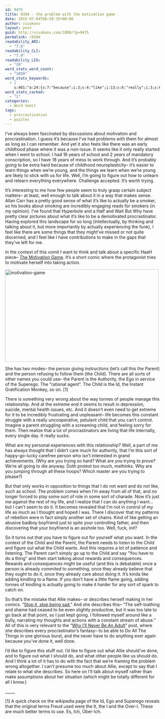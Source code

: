 ```yaml
---
id: 9475
title: 0394 – the problem with the motivation game
date: 2015-07-04T08:59:35+00:00
author: visakanv
layout: post
guid: http://visakanv.com/1000/?p=9475
permalink: /0394
readability_ARI:
  - "7.6"
readability_CLI:
  - "7.9"
readability_LIX:
  - "26"
word_stats_word_count:
  - "1059"
word_stats_keywords:
  - |
    s:401:"a:24:{s:7:"because";i:3;s:4:"like";i:13;s:6:"really";i:3;s:6:"school";i:3;s:5:"years";i:3;s:5:"going";i:6;s:6:"things";i:5;s:4:"life";i:5;s:4:"well";i:5;s:6:"figure";i:6;s:6:"trying";i:4;s:6:"people";i:3;s:4:"talk";i:3;s:8:"actually";i:3;s:4:"make";i:3;s:4:"want";i:4;s:6:"person";i:4;s:6:"parent";i:6;s:5:"child";i:8;s:5:"can't";i:4;s:4:"sort";i:4;s:4:"just";i:3;s:5:"allie";i:3;s:9:"describes";i:4;}";
word_stats_cached:
  - "1"
categories:
  - Word Vomit
tags:
  - procrastination
  - puzzles
---
```

I&#8217;ve always been fascinated by discussions about motivation and procrastination. I guess it&#8217;s because I&#8217;ve had problems with them for almost as long as I can remember. And yet it also feels like there was an early childhood phase where it was a non-issue. It seems like it only really started when I went to school. I had 16 years of school and 2 years of mandatory conscription, so I have 18 years of mess to work through. And it&#8217;s probably going to be extra hard because of childhood neuroplasticity– it&#8217;s easier to learn things when we&#8217;re young, and the things we learn when we&#8217;re young are likely to stick with us for life. Well, I&#8217;m going to figure out how to unlearn and relearn everything everywhere. Challenge accepted. It&#8217;s worth trying.

It&#8217;s interesting to me how few people seem to truly grasp certain subject matters– at least, well enough to talk about it in a way that makes sense. Allan Carr has a pretty good sense of what it&#8217;s like to actually be a smoker, so his books about smoking are incredibly engaging reads for smokers (in my opinion). I&#8217;ve found that Hyperbole and a Half and Wait But Why have pretty clear pictures about what it&#8217;s like to be a demotivated procrastinator. Having explored this landscape for so long (intellectually, by thinking and talking about it, but more importantly by actually experiencing the funk), I feel like there are some things that they might&#8217;ve missed or not quite discerned, and I feel like I have contributions to make in the gaps that they&#8217;ve left for me.

In the context of this vomit I want to think and talk about a specific HaaH piece– [The Motivation Game](http://imgur.com/gallery/mVtXKZG). It&#8217;s a short comic where the protagonist tries to motivate herself into taking action.

[<img class="alignnone size-full wp-image-9476" src="http://visakanv.com/1000/wp-content/uploads/2015/07/motivation-game.jpg" alt="motivation-game" width="500" height="300" srcset="http://visakanv.com/1000/wp-content/uploads/2015/07/motivation-game.jpg 500w, http://visakanv.com/1000/wp-content/uploads/2015/07/motivation-game-300x180.jpg 300w" sizes="(max-width: 500px) 100vw, 500px" />](http://imgur.com/gallery/mVtXKZG)

She has two modes– the person giving instructions (let&#8217;s call this the Parent) and the person refusing to follow them (the Child). There are all sorts of other names you could use– the Parent is the Authority, the Ego in service of the Superego. The &#8220;rational agent&#8221;. The Child is the Id, the Instant Gratification Monkey, so on. [1]

There is something very wrong about the way tonnes of people manage this relationship. And at the extreme end it seems to result in depression, suicide, mental health issues, etc. And it doesn&#8217;t even need to get extreme for it to be incredibly frustrating and unpleasant– life becomes this constant struggle with a really uncooperative, petulant child that you can&#8217;t control. Imagine a parent struggling with a screaming child, and feeling sorry for them. Then realize that a lot of procrastinators are living that life internally, every single day. It really sucks.

What are my personal experiences with this relationship? Well, a part of me has always thought that I didn&#8217;t care much for authority, that I&#8217;m this sort of happy-go-lucky carefree person who isn&#8217;t interested in grand achievements. (Why are you trying so hard? What are you trying to prove? We&#8217;re all going to die anyway. Doth protest too much, methinks. Why are you jumping through all these hoops? Which master are you trying to please?)

But that only works in opposition to things that I do not want and do not like, such as school. The problem comes when I&#8217;m away from all of that, and no longer forced to play some sort of role in some sort of charade. Now it&#8217;s just me against the rest of my life, and I realize that I can do anything I want&#8230; but I can&#8217;t seem to do it. It becomes revealed that I&#8217;m not in control of my life as much as I thought and hoped I was. There I discover that my patterns of rebellion were in fact simply another set of chains. Kind of like getting an abusive badboy boyfriend just to spite your controlling father, and then discovering that your boyfriend is an asshole too. Well, fuck, init?

So it turns out that you have to figure out for yourself what you want. In the context of the Child and the Parent, the Parent needs to listen to the Child and figure out what the Child wants. And this requires a lot of patience and listening. The Parent can&#8217;t simply go up to the Child and say &#8220;You have to do a thing&#8221; and then start talking about rewards and consequences. Rewards and consequences might be useful (and this is debatable) once a person is already commited to something, once they already believe that they ought to do it, once they already care about doing it. It&#8217;s kinda like adding kindling to a flame. If you don&#8217;t have a little flame going, adding tonnes of kindling is actually going to make it harder for any sort of spark to catch on.

So that&#8217;s the mistake that Allie makes– or describes herself making in her comics. &#8220;[Stop it, stop being sad.](http://hyperboleandahalf.blogspot.sg/2011/10/adventures-in-depression.html)&#8221; And she describes this– &#8220;The self-loathing and shame had ceased to be even slightly productive, but it was too late to go back at that point, so I just kept going. I followed myself around like a bully, narrating my thoughts and actions with a constant stream of abuse.&#8221; All of this is very relevant to the &#8220;[Why I&#8217;ll Never Be An Adult](http://hyperboleandahalf.blogspot.sg/2010/06/this-is-why-ill-never-be-adult.html)&#8221; post, where she describes every procrastinator&#8217;s fantasy– to be able to Do All The Things in one glorious burst, and the never have to do anything ever again because you&#8217;ve done it, well done.

I&#8217;d like to figure this stuff out. I&#8217;d like to figure out what Allie should&#8217;ve done, and to figure out what I should do, and what other people like us should do. And I think a lot of it has to do with the fact that we&#8217;re framing the problem wrong altogether. I can&#8217;t presume too much about Allie, except to say that I relate to what she describes. So here on I&#8217;ll talk about myself rather than make assumptions about her situation (which might be totally different for all I know.)

\_____

[1] A quick check on the wikipedia page of the Id, Ego and Superego reveals that the original terms Freud used were the It, the I and the Over-I. These are much better terms to use. Es, Ich, Über-Ich.